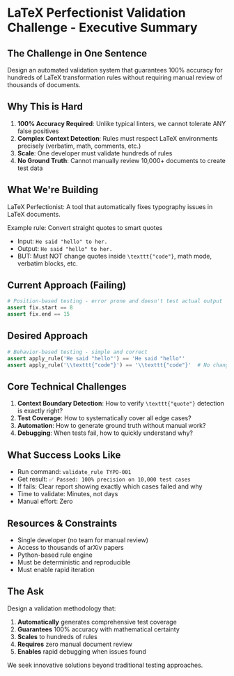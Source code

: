 # LaTeX Perfectionist Validation Challenge - Executive Summary

## The Challenge in One Sentence
Design an automated validation system that guarantees 100% accuracy for hundreds of LaTeX transformation rules without requiring manual review of thousands of documents.

## Why This is Hard

1. **100% Accuracy Required**: Unlike typical linters, we cannot tolerate ANY false positives
2. **Complex Context Detection**: Rules must respect LaTeX environments precisely (verbatim, math, comments, etc.)
3. **Scale**: One developer must validate hundreds of rules
4. **No Ground Truth**: Cannot manually review 10,000+ documents to create test data

## What We're Building

LaTeX Perfectionist: A tool that automatically fixes typography issues in LaTeX documents.

Example rule: Convert straight quotes to smart quotes
- Input: `He said "hello" to her.`
- Output: `He said "hello" to her.`
- BUT: Must NOT change quotes inside `\texttt{"code"}`, math mode, verbatim blocks, etc.

## Current Approach (Failing)

```python
# Position-based testing - error prone and doesn't test actual output
assert fix.start == 8
assert fix.end == 15
```

## Desired Approach

```python
# Behavior-based testing - simple and correct
assert apply_rule('He said "hello"') == 'He said "hello"'
assert apply_rule('\\texttt{"code"}') == '\\texttt{"code"}'  # No change!
```

## Core Technical Challenges

1. **Context Boundary Detection**: How to verify `\texttt{"quote"}` detection is exactly right?
2. **Test Coverage**: How to systematically cover all edge cases?
3. **Automation**: How to generate ground truth without manual work?
4. **Debugging**: When tests fail, how to quickly understand why?

## What Success Looks Like

- Run command: `validate_rule TYPO-001`
- Get result: `✅ Passed: 100% precision on 10,000 test cases`
- If fails: Clear report showing exactly which cases failed and why
- Time to validate: Minutes, not days
- Manual effort: Zero

## Resources & Constraints

- Single developer (no team for manual review)
- Access to thousands of arXiv papers
- Python-based rule engine
- Must be deterministic and reproducible
- Must enable rapid iteration

## The Ask

Design a validation methodology that:
1. **Automatically** generates comprehensive test coverage
2. **Guarantees** 100% accuracy with mathematical certainty
3. **Scales** to hundreds of rules
4. **Requires** zero manual document review
5. **Enables** rapid debugging when issues found

We seek innovative solutions beyond traditional testing approaches.